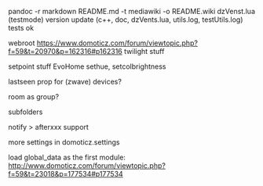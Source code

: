pandoc -r markdown README.md -t mediawiki -o README.wiki
dzVenst.lua (testmode)
version update (c++, doc, dzVents.lua, utils.log, testUtils.log)
tests ok

webroot https://www.domoticz.com/forum/viewtopic.php?f=59&t=20970&p=162316#p162316
twilight stuff

setpoint stuff EvoHome
sethue, setcolbrightness

lastseen prop for (zwave) devices?

room as group?

subfolders

notify > afterxxx support

more settings in domoticz.settings

load global_data as the first module: http://www.domoticz.com/forum/viewtopic.php?f=59&t=23018&p=177534#p177534
